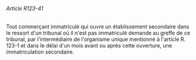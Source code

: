 ###### Article R123-41

Tout commerçant immatriculé qui ouvre un établissement secondaire dans le ressort d'un tribunal où il n'est pas immatriculé demande au greffe de ce tribunal, par l'intermédiaire de l'organisme unique mentionné à l'article R. 123-1 et dans le délai d'un mois avant ou après cette ouverture, une immatriculation secondaire.

